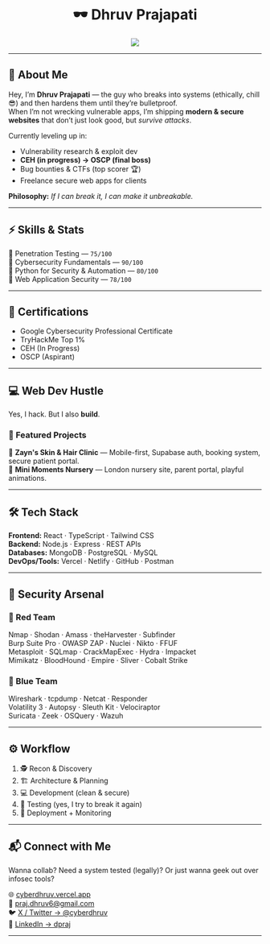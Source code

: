 <h1 align="center">
  🕶️ Dhruv Prajapati  
</h1>

<p align="center">
  <img src="https://readme-typing-svg.herokuapp.com?size=22&duration=3000&pause=1000&color=F75C7E&center=true&vCenter=true&width=600&lines=Penetration+Tester;Red+Team+Operator;Bug+Bounty+Hunter;Secure+Web+Developer;Always+Breaking+Things+%F0%9F%94%A5" />
</p>

---

## 👋 About Me  
Hey, I’m **Dhruv Prajapati** — the guy who breaks into systems (ethically, chill 😎) and then hardens them until they’re bulletproof.  
When I’m not wrecking vulnerable apps, I’m shipping **modern & secure websites** that don’t just look good, but *survive attacks*.  

Currently leveling up in:  
- Vulnerability research & exploit dev  
- **CEH (in progress) → OSCP (final boss)**  
- Bug bounties & CTFs (top scorer 🏆)  
- Freelance secure web apps for clients  

**Philosophy:** _If I can break it, I can make it unbreakable._  

---

## ⚡ Skills & Stats  
📍 Penetration Testing — `75/100`  
📍 Cybersecurity Fundamentals — `90/100`  
📍 Python for Security & Automation — `80/100`  
📍 Web Application Security — `78/100`  

---

## 🏅 Certifications  
- Google Cybersecurity Professional Certificate  
- TryHackMe Top 1%  
- CEH (In Progress)  
- OSCP (Aspirant)  

---

## 💻 Web Dev Hustle  
Yes, I hack. But I also **build**.  

### 🚀 Featured Projects  
🏥 **Zayn's Skin & Hair Clinic** — Mobile-first, Supabase auth, booking system, secure patient portal.  
🌈 **Mini Moments Nursery** — London nursery site, parent portal, playful animations.  

---

## 🛠️ Tech Stack  
**Frontend:** React · TypeScript · Tailwind CSS  
**Backend:** Node.js · Express · REST APIs  
**Databases:** MongoDB · PostgreSQL · MySQL  
**DevOps/Tools:** Vercel · Netlify · GitHub · Postman  

---

## 🔐 Security Arsenal  

### 🔴 Red Team  
Nmap · Shodan · Amass · theHarvester · Subfinder  
Burp Suite Pro · OWASP ZAP · Nuclei · Nikto · FFUF  
Metasploit · SQLmap · CrackMapExec · Hydra · Impacket  
Mimikatz · BloodHound · Empire · Sliver · Cobalt Strike  

### 🔵 Blue Team  
Wireshark · tcpdump · Netcat · Responder  
Volatility 3 · Autopsy · Sleuth Kit · Velociraptor  
Suricata · Zeek · OSQuery · Wazuh  

---

## ⚙️ Workflow  
1. 🕵️ Recon & Discovery  
2. 🏗️ Architecture & Planning  
3. 💻 Development (clean & secure)  
4. 🔨 Testing (yes, I try to break it again)  
5. 🚀 Deployment + Monitoring  

---

## 📬 Connect with Me  
Wanna collab? Need a system tested (legally)? Or just wanna geek out over infosec tools?  

🌐 [cyberdhruv.vercel.app](https://cyberdhruv.vercel.app)  
📧 [praj.dhruv6@gmail.com](mailto:praj.dhruv6@gmail.com)  
🐦 [X / Twitter → @cyberdhruv](https://x.com/cyberdhruv)  
💼 [LinkedIn → dpraj](https://linkedin.com/in/dpraj)  

---
